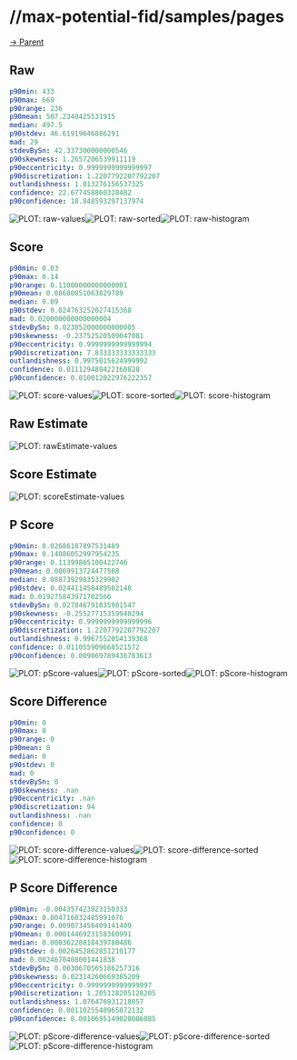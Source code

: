 
# //max-potential-fid/samples/pages

[→ Parent](../..)


## Raw


```yaml
p90min: 433
p90max: 669
p90range: 236
p90mean: 507.2340425531915
median: 497.5
p90stdev: 46.61919646886291
mad: 29
stdevBySn: 42.337300000000546
p90skewness: 1.2657206539911119
p90eccentricity: 0.9999999999999997
p90discretization: 1.2207792207792207
outlandishness: 1.013276156537325
confidence: 22.677458860328482
p90confidence: 18.848593297137974

```

![PLOT: raw-values](./raw/values.svg)![PLOT: raw-sorted](./raw/sorted.svg)![PLOT: raw-histogram](./raw/histogram.svg)
## Score


```yaml
p90min: 0.03
p90max: 0.14
p90range: 0.11000000000000001
p90mean: 0.08680851063829789
median: 0.09
p90stdev: 0.024763252027415368
mad: 0.020000000000000004
stdevBySn: 0.023852000000000005
p90skewness: -0.23752520509047081
p90eccentricity: 0.9999999999999994
p90discretization: 7.833333333333333
outlandishness: 0.9975015624999992
confidence: 0.011129489422160828
p90confidence: 0.010012022976222357

```

![PLOT: score-values](./score/values.svg)![PLOT: score-sorted](./score/sorted.svg)![PLOT: score-histogram](./score/histogram.svg)
## Raw Estimate

![PLOT: rawEstimate-values](./rawEstimate/values.svg)
## Score Estimate

![PLOT: scoreEstimate-values](./scoreEstimate/values.svg)
## P Score


```yaml
p90min: 0.02686187897531489
p90max: 0.14086052997954235
p90range: 0.11399865100422746
p90mean: 0.0869913724477568
median: 0.08873929835329902
p90stdev: 0.024411458489562148
mad: 0.019275843971702566
stdevBySn: 0.027846791835981547
p90skewness: -0.25527715359948294
p90eccentricity: 0.9999999999999996
p90discretization: 1.2207792207792207
outlandishness: 0.9967552054139368
confidence: 0.011055909668521572
p90confidence: 0.009869789436783613

```

![PLOT: pScore-values](./pScore/values.svg)![PLOT: pScore-sorted](./pScore/sorted.svg)![PLOT: pScore-histogram](./pScore/histogram.svg)
## Score Difference


```yaml
p90min: 0
p90max: 0
p90range: 0
p90mean: 0
median: 0
p90stdev: 0
mad: 0
stdevBySn: 0
p90skewness: .nan
p90eccentricity: .nan
p90discretization: 94
outlandishness: .nan
confidence: 0
p90confidence: 0

```

![PLOT: score-difference-values](./score-difference/values.svg)![PLOT: score-difference-sorted](./score-difference/sorted.svg)![PLOT: score-difference-histogram](./score-difference/histogram.svg)
## P Score Difference


```yaml
p90min: -0.004357423923150333
p90max: 0.004716032485991076
p90range: 0.009073456409141409
p90mean: 0.0001446923158360991
median: 0.00036228818439780486
p90stdev: 0.0026452862851210177
mad: 0.0024670408001441838
stdevBySn: 0.0030670565186257316
p90skewness: 0.02314260669385209
p90eccentricity: 0.9999999999999997
p90discretization: 1.205128205128205
outlandishness: 1.076476931218057
confidence: 0.0011025540965072132
p90confidence: 0.0010695149020006085

```

![PLOT: pScore-difference-values](./pScore-difference/values.svg)![PLOT: pScore-difference-sorted](./pScore-difference/sorted.svg)![PLOT: pScore-difference-histogram](./pScore-difference/histogram.svg)